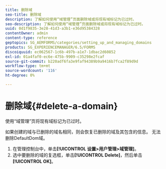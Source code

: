 ```yaml
---
title: 删除域
seo-title: 删除域
description: 了解如何使用“域管理”页面删除域或将现有域标记为已过时。
seo-description: 了解如何使用“域管理”页面删除域或将现有域标记为已过时。
uuid: 0d1f9835-3e28-41d3-a3b1-e36d95384328
contentOwner: admin
content-type: reference
geptopics: SG_AEMFORMS/categories/setting_up_and_managing_domains
products: SG_EXPERIENCEMANAGER/6.5/FORMS
discoiquuid: ec062567-1c6b-497b-a1e7-1dbac2d60852
exl-id: 01a4faf0-ec6e-475b-9909-c35298e2fcaf
source-git-commit: b220adf6fa3e9faf94389b9a9416b7fca2f89d9d
workflow-type: tm+mt
source-wordcount: '116'
ht-degree: 0%

---
```


# 删除域{#delete-a-domain}

使用“域管理”页将现有域标记为已过时。

如果创建的域与已删除的域名相同，则会恢复已删除的域及其包含的信息。 无法删除DefaultDom域。

1. 在管理控制台中，单击&#x200B;**[!UICONTROL 设置>用户管理>域管理]**。
1. 选中要删除的域的复选框，单击&#x200B;**[!UICONTROL Delete]**，然后单击&#x200B;**[!UICONTROL OK]**。
